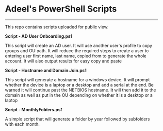 # **Adeel's PowerShell Scripts**
---
This repo contains scripts uploaded for public view.

**Script - AD User Onboarding.ps1**

This script will create an AD user. It will use another user's profile to copy groups and OU path. It will reduce the required steps to create a user to entering user first name, last name, copied from to generate the whole account. It will also output results for easy copy and paste

**Script - Hostname and Domain Join.ps1**

This script will generate a hostname for a windows device. It will prompt whether the device is a laptop or a desktop and add a serial at the end. Be warned it will continue past the NETBIOS hostname. It will then add it to the domain as well as put in the OU depending on whether it is a desktop or a laptop

**Script - MonthlyFolders.ps1**

A simple script that will generate a folder by year followed by subfolders with each month. 
